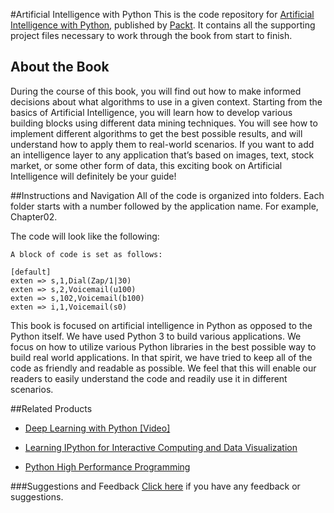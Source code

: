 #Artificial Intelligence with Python
This is the code repository for [Artificial Intelligence with Python](https://www.packtpub.com/big-data-and-business-intelligence/artificial-intelligence-python?utm_source=github&utm_medium=repository&utm_campaign=9781786464392), published by [Packt](https://www.packtpub.com/?utm_source=github). It contains all the supporting project files necessary to work through the book from start to finish.
## About the Book
During the course of this book, you will find out how to make informed decisions about what algorithms to use in a given context. Starting from the basics of Artificial Intelligence, you will learn how to develop various building blocks using different data mining techniques. You will see how to implement different algorithms to get the best possible results, and will understand how to apply them to real-world scenarios. If you want to add an intelligence layer to any application that’s based on images, text, stock market, or some other form of data, this exciting book on Artificial Intelligence will definitely be your guide!

##Instructions and Navigation
All of the code is organized into folders. Each folder starts with a number followed by the application name. For example, Chapter02.



The code will look like the following:
```
A block of code is set as follows:

[default]
exten => s,1,Dial(Zap/1|30)
exten => s,2,Voicemail(u100)
exten => s,102,Voicemail(b100)
exten => i,1,Voicemail(s0)
```

This book is focused on artificial intelligence in Python as opposed to the Python itself. We have used Python 3 to build various applications. We focus on how to utilize various Python libraries in the best possible way to build real world applications. In that spirit, we have tried to keep all of the code as friendly and readable as possible. We feel that this will enable our readers to easily understand the code and readily use it in different scenarios.

##Related Products
* [Deep Learning with Python [Video]](https://www.packtpub.com/big-data-and-business-intelligence/deep-learning-python-video?utm_source=github&utm_medium=repository&utm_campaign=9781785883873)

* [Learning IPython for Interactive Computing and Data Visualization](https://www.packtpub.com/big-data-and-business-intelligence/learning-ipython-interactive-computing-and-data-visualization?utm_source=github&utm_medium=repository&utm_campaign=9781782169932)

* [Python High Performance Programming](https://www.packtpub.com/application-development/python-high-performance-programming?utm_source=github&utm_medium=repository&utm_campaign=9781783288458)

###Suggestions and Feedback
[Click here](https://docs.google.com/forms/d/e/1FAIpQLSe5qwunkGf6PUvzPirPDtuy1Du5Rlzew23UBp2S-P3wB-GcwQ/viewform) if you have any feedback or suggestions.
